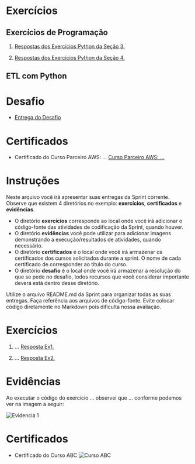 # Exercícios


## Exercícios de Programação

1. [Respostas dos Exercícios Python da Seção 3.](../Sprint%203/exercicios/exercicios_python_secao_3.txt)

2. [Respostas dos Exercícios Python da Seção 4.](../Sprint%203/exercicios/exercicios_python_secao_4.txt)


## ETL com Python






# Desafio


- [Entrega do Desafio](../Sprint%203/Desafio/README.md)


# Certificados


- Certificado do Curso Parceiro AWS: ...
[Curso Parceiro AWS: ...](../Sprint%203/certificados/)






# Instruções

Neste arquivo você irá apresentar suas entregas da Sprint corrente. Observe que existem 4 diretórios no exemplo: **exercícios**, **certificados** e **evidências**.

 - O diretório **exercícios** corresponde ao local onde você irá adicionar o código-fonte das atividades de codificação da Sprint, quando houver.
 - O diretório **evidências** você pode utilizar para adicionar imagens demonstrando a execução/resultados de atividades, quando necessário.
 - O diretório **certificados** é o local onde você irá armazenar os certificados dos cursos solicitados durante a sprint. O nome de cada certificado de corresponder ao título do curso.
 - O diretório **desafio** é o local onde você irá armazenar a resolução do que se pede no desafio, todos recursos que você considerar importante deverá está dentro desse diretório.

Utilize o arquivo README.md da Sprint para organizar todas as suas entregas. Faça referência aos arquivos de código-fonte. Evite colocar código diretamente no Markdown pois dificulta nossa avaliação.


# Exercícios


1. ...
[Resposta Ex1.](exercicios/ex1.txt)


2. ...
[Resposta Ex2.](exercicios/ex2.txt)




# Evidências


Ao executar o código do exercício ... observei que ... conforme podemos ver na imagem a seguir:


![Evidencia 1](evidencias/sample.webp)



# Certificados


- Certificado do Curso ABC
![Curso ABC](certificados/sample.png)


